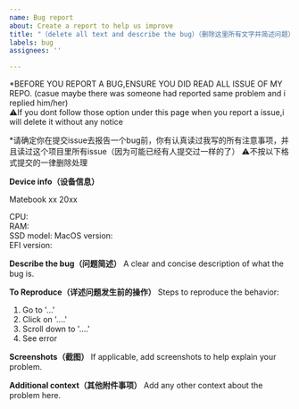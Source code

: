 ```yaml
---
name: Bug report
about: Create a report to help us improve
title: "（delete all text and describe the bug）（删除这里所有文字并简述问题）"
labels: bug
assignees: ''

---
```


*BEFORE YOU REPORT A BUG,ENSURE YOU DID READ ALL ISSUE OF MY REPO.  (casue maybe there was someone had reported same problem and i replied him/her)    
⚠️If you dont follow those option under this page when you report a issue,i will delete it without any notice


*请确定你在提交issue去报告一个bug前，你有认真读过我写的所有注意事项，并且读过这个项目里所有issue（因为可能已经有人提交过一样的了）
⚠️不按以下格式提交的一律删除处理


**Device info（设备信息）**

Matebook xx 20xx  

CPU:  
RAM:  
SSD model:
MacOS version:   
EFI version:

**Describe the bug（问题简述）**
A clear and concise description of what the bug is.

**To Reproduce（详述问题发生前的操作）**
Steps to reproduce the behavior:
1. Go to '...'
2. Click on '....'
3. Scroll down to '....'
4. See error


**Screenshots（截图）**
If applicable, add screenshots to help explain your problem.

**Additional context（其他附件事项）**
Add any other context about the problem here.
